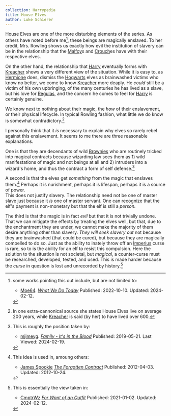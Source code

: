 ```yaml
---
collection: Harrypedia
title: House Elves
author: Luke Schierer
---
```


House Elves are one of the more disturbing elements of the series.  As others have noted before me[^HEaS], these beings are magically enslaved.  To her credit,
Mrs. Rowling shows us exactly how evil the institution of slavery can be in the relationship that the [Malfoy]s and [Crouch]es have with their respective elves.

On the other hand, the relationship that [Harry] eventually forms with [Kreacher] shows a very different view of the situation.  While it is easy to,
as [Hermione] does, dismiss the [Hogwarts] elves as brainwashed victims who know
no better, we come to know [Kreacher] more deaply.  He *could* still be a victim of his own upbringing, of the many centuries he has lived as a slave, but his love for [Regulas], and the concern he comes to feel for [Harry] is certainly genuine.  

We know next to nothing about their magic, the *how* of their enslavement, or their physical lifecycle.  In typical Rowling fashion, what little we do know
is somewhat contradictory.[^240219-2]

I personally think that it *is* necessary to explain why elves so rarely rebel
against this enslavement.  It seems to me there are three reasonable explanations.

One is that they are decendants of wild [Brownies] who are routinely tricked into 
magical contracts because wizarding law sees them as 1) wild manifestations of magic 
and not beings at all and 2) intruders into a wizard's home, and thus the contract a 
form of self defense.[^240219-3]

A second is that the elves get *something* from the magic that enslaves them.[^240220-1]
Perhaps it is nurishment, perhaps it is lifespan, perhaps it is a source of power.  
This does not justify slavery.  The relationship need not be one of master slave just 
because it *is* one of master servant.  One can recognize that the elf's payment is 
non-monetary but that the elf is still a *person.*

The third is that the magic is in fact *evil* but that it is not trivially undone.  That we can mitigate the effects by treating the elves well, but that,
due to the enchantment they are under, we cannot make the majority of them desire anything other than slavery.  *They will seek slavery out* not because
they are brainwashed (that could be cured), but because they are magically
compelled to do so.  Just as the ability to inately throw off an [Imperius]
curse is rare, so to is the ability for an elf to resist this compulsion. 
Here the solution to the situation is not societal, but *magical*, a counter-curse must be researched, developed, tested, and used.  This is made
harder because the *curse* in question is lost and unrecorded by history.[^240219-4]

[^HEaS]: some works pointing this out include, but are not limited to:
    * [Moe64].  _[What We Do Today]_ Published: 2022-10-10. Updated: 2024-02-12.


[^240219-2]: In one extra-cannonical source she states House Elves live on 
   average 200 years, while [Kreacher] is said (by her) to have lived 
   over 600.

[^240220-1]: This idea is used in, amoung others:
    * [James Spookie](https://www.fanfiction.net/u/649126/James-Spookie)
      _[The Forgotten Contract](https://www.fanfiction.net/s/7985543/)_
      Published: 2012-04-03. Updated: 2012-10-24.

[^240219-4]: This is essentially the view taken in:
    * [CmptrWz](https://archiveofourown.org/users/CmptrWz/pseuds/CmptrWz)
      _[For Want of an Outfit](https://archiveofourown.org/works/28507302)_
      Published: 2021-01-02. Updated: 2024-02-12.

[^240219-3]: This is roughly the position taken by: 
    * [mjimeyg](https://www.fanfiction.net/u/1282867/mjimeyg).
      _[Family - It's in the Blood](https://www.fanfiction.net/s/13292346)_
      Published: 2019-05-21. Last Viewed: 2024-02-19.

[Moe64]: https://archiveofourown.org/users/Moe64/pseuds/Moe64

[What We Do Today]: https://archiveofourown.org/works/42289347

[Malfoy]: <../../../people/malfoy/>

[Crouch]: <../../../people/crouch/>

[Harry]: <../../../people/Potter/Harry_James/>

[Kreacher]: <../../../people/Black/kreacher/>

[Hermione]: <../../../people/Granger/Hermione_Jean/>

[Regulas]: <../../../people/Black/regulas_arcturus/>

[Brownies]: https://en.wikipedia.org/wiki/Brownie_(folklore)

[Imperius]: <../../magic/spells/imperio/>

[Hogwarts]: <../../../hogwarts/>